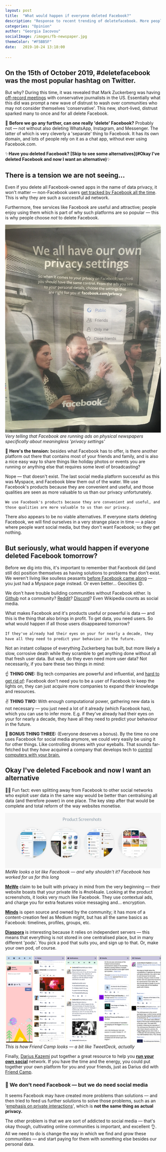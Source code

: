 ```yaml
---
layout: post
title:  "What would happen if everyone deleted Facebook?"
description: "Response to recent trending of deletefacebook. More people have begun deleting Facebook with no viable alternative. The fact is we seem to enjoy social media, but facebook is the only 'good' one."
categories: "Opinion"
author: "Georgia Iacovou"
socialImage: /images/fb-newspaper.jpg
themeColor: "#F5BB5F"
date:   2019-10-24 13:18:00

---
```


## On the 15th of October 2019, #deletefacebook was the most popular hashtag on Twitter.

But why? During this time, it was revealed that Mark Zuckerberg was having [off-record meetings](https://www.politico.com/news/2019/10/14/facebook-zuckerberg-conservatives-private-meetings-046663) with conservative journalists in the US. Essentially what this did was prompt a new wave of distrust to wash over communities who may not consider themselves 'conservative'. This new, short-lived, distrust sparked many to once and for all delete Facebook.

🤔 **Before we go any further, can one really 'delete' Facebook?** Probably not — not without also deleting WhatsApp, Instagram, and Messenger. The latter of which is very cleverly a 'separate' thing to Facebook. It has its own domain, and lots of people rely on it as a chat app, without ever using Facebook.com.

✨**Have you deleted Facebook? [Skip to see some alternatives](#Okay I've deleted Facebook and now I want an alternative)**✨

## There is a tension we are not seeing...

Even if you delete all Facebook-owned apps in the name of data privacy, it won't matter — non-Facebook users [get tracked by Facebook all the time](https://metomic.io/blog/main/2019/09/13/what-is-behavioural-ads.html). This is why they are such a successful ad network.

Furthermore, free services like Facebook are useful and attractive; people enjoy using them which is part of why such platforms are so popular — this is why people choose *not* to delete Facebook. 

![photo of Facebook's recent full page ad](/images/fb-newspaper.jpg)
*Very telling that Facebook are running ads on physical newspapers specifically about meaningless 'privacy settings'*

😬 **Here's the tension:** besides what Facebook has to offer, is there another platform out there that contains most of your friends and family, and is also a nice easy way to share things like holiday photos or events you are running or anything else that requires some level of broadcasting?

Nope — that doesn't exist. The last social media platform successful as this was Myspace, and Facebook blew them out of the water. We use Facebook's products because they are convenient and useful, and those qualities are seen as more valuable to us than our privacy unfortunately.

`We use Facebook's products because they are convenient and useful, and those qualities are more valuable to us than our privacy.`

There also appears to be no viable alternatives. If everyone starts deleting Facebook, we will find ourselves in a very strange place in time — a place where people want social media, but they don't want Facebook; so they get nothing.

## But seriously, what would happen if everyone deleted Facebook tomorrow?

Before we dig into this, it's important to remember that Facebook did (and still do) position themselves as having solutions to problems that don't exist. We weren't living like soulless peasants [before Facebook came along](https://metomic.io/blog/main/2019/04/30/downgrade-ux.html) — you just had a Myspace page instead. Or even better... Geocities 😍.

We don't have trouble building communities without Facebook either. Is [Github](https://github.com/) not a community? [Reddit](https://www.reddit.com/)? [Discord](https://www.google.com/url?sa=t&rct=j&q=&esrc=s&source=web&cd=1&cad=rja&uact=8&ved=2ahUKEwjm48KbqLLlAhXjQkEAHZNCCh0QFjAAegQIBhAC&url=https%3A%2F%2Fdiscordapp.com%2F&usg=AOvVaw2mEPm0IN1VJOrjVGlu_Eqi)? Even Wikipedia counts as social media.

What makes Facebook and it's products useful or powerful is data — and this is the thing that also brings in profit. To get data, you need users. So what would happen if all those users disappeared tomorrow?

`If they've already had their eyes on your for nearly a decade, they have all they need to predict your behaviour in the future.`

Not an instant collapse of everything Zuckerberg has built, but more likely a slow, corrosive death while they scramble to get anything done without all that fresh user data. But wait, do they even need more user data? Not necessarily, if you bare these two things in mind:

☝️ **THING ONE:** Big tech companies are powerful and influential, and [hard to get rid of](https://metomic.io/blog/main/2019/10/17/break-up-big-tech.html): Facebook don't need you to be a user of Facebook to keep the lights on, they can just acquire more companies to expand their knowledge and resources.

✌️ **THING TWO:** With enough computational power, gathering new data is not necessary — you just need a lot of it already (which Facebook has), which you can use to infer more. E.g. if they've already had their eyes on your for nearly a decade, they have all they need to predict your behaviour in the future.

🤟 **BONUS THING THREE:** (Everyone deserves a bonus). By the time no one uses Facebook for social media anymore, we could very easily be using it for other things. Like controlling drones with your eyeballs. That sounds far-fetched but they *have* acquired a company that develops tech to [control computers with your brain.](https://www.cnbc.com/2019/09/23/facebook-announces-acquisition-of-brain-computing-start-up-ctrl-labs.html)

## Okay I've deleted Facebook and now I want an alternative

💃🏻 Fun fact: even splitting away from Facebook to other social networks who exploit user data in the same way would be better than centralising all data (and therefore power) in one place. The key step after that would be complete and total reform of the way websites monetise.

![screenshot of MeWe's website](/images/mewe-product-shots.png)
*MeWe looks a lot like Facebook — and why shouldn't it? Facebook has worked for us for this long*

**[MeWe](https://mewe.com/)** claim to be built with privacy in mind from the very beginning — their website boasts that your private life is #not4sale. Looking at the product screenshots, it looks very much like Facebook. They use contextual ads, and charge you for extra features voice messaging and... encryption.

**[Minds](https://www.minds.com/)** is open source and owned by the community; it has more of a content-creation feel as Medium might, but has all the same basics as Facebook: timelines, profiles, groups, etc. 

[**Diaspora**](https://diasporafoundation.org/) is interesting because it relies on independent servers — this means that everything is not stored in one centralised place, but in many different 'pods'. You pick a pod that suits you, and sign up to that. Or, make your own pod, of course.

![screenshot of Friend Camp](/images/friend-camp-screenshot.png)
*This is how Friend Camp looks — a bit like TweetDeck, actually*

Finally, [Darius Kazemi](https://tinysubversions.com/) put together a great resource to help you **[run your own social](https://www.runyourown.social)** network. If you have the time and the energy, you could put together your own platform for you and your friends, just as Darius did with [Friend Camp](https://friend.camp/about).

### 💅 We don't need Facebook — but we do need social media

It seems Facebook may have created more problems than solutions — and then tried to feed us further solutions to solve those problems, such as an '[emphasis on private interactions](https://www.facebook.com/notes/mark-zuckerberg/a-privacy-focused-vision-for-social-networking/10156700570096634/)', which is **not the same thing as actual privacy.**

The other problem is that we are sort of addicted to social media — that's okay though, cultivating online communities is important, and excellent 👌. All we need to do is change the way in which we find and grow these communities — and start paying for them with something else besides our personal data.